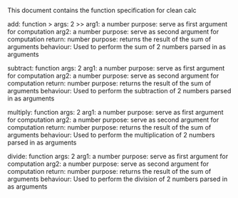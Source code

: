 This document contains the function specification for clean calc

add: function
	> args: 2
		>> arg1: a number
			purpose: serve as first argument for computation
		arg2: a number
			purpose: serve as second argument for computation
		return: number
			purpose: returns the result of the sum of arguments
		behaviour: Used to perform the sum of 2 numbers parsed in as arguments


subtract: function
	args: 2
		arg1: a number
			purpose: serve as first argument for computation
		arg2: a number
			purpose: serve as second argument for computation
		return: number
			purpose: returns the result of the sum of arguments
		behaviour: Used to perform the subtraction of 2 numbers parsed in as arguments


multiply: function
	args: 2
		arg1: a number
			purpose: serve as first argument for computation
		arg2: a number
			purpose: serve as second argument for computation
		return: number
			purpose: returns the result of the sum of arguments
		behaviour: Used to perform the multiplication of 2 numbers parsed in as arguments

divide: function
	args: 2
		arg1: a number
			purpose: serve as first argument for computation
		arg2: a number
			purpose: serve as second argument for computation
		return: number
			purpose: returns the result of the sum of arguments
		behaviour: Used to perform the division of 2 numbers parsed in as arguments

